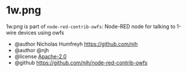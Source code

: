 # 1w.png

1w.png is part of
`node-red-contrib-owfs`: Node-RED node for talking to 1-wire devices using owfs

* @author   Nicholas Humfreyh <https://github.com/njh>
* @author   @njh
* @license  [Apache-2.0](./LICENSE)
* @github   https://github.com/njh/node-red-contrib-owfs

